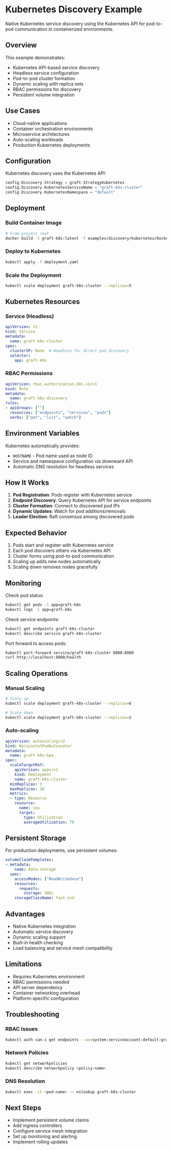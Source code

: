 # Kubernetes Discovery Example

Native Kubernetes service discovery using the Kubernetes API for pod-to-pod communication in containerized environments.

## Overview

This example demonstrates:
- Kubernetes API-based service discovery
- Headless service configuration
- Pod-to-pod cluster formation
- Dynamic scaling with replica sets
- RBAC permissions for discovery
- Persistent volume integration

## Use Cases

- Cloud-native applications
- Container orchestration environments
- Microservice architectures  
- Auto-scaling workloads
- Production Kubernetes deployments

## Configuration

Kubernetes discovery uses the Kubernetes API:

```go
config.Discovery.Strategy = graft.StrategyKubernetes
config.Discovery.KubernetesServiceName = "graft-k8s-cluster"
config.Discovery.KubernetesNamespace = "default"
```

## Deployment

### Build Container Image
```bash
# From project root
docker build -t graft-k8s:latest -f examples/discovery/kubernetes/Dockerfile .
```

### Deploy to Kubernetes
```bash
kubectl apply -f deployment.yaml
```

### Scale the Deployment
```bash
kubectl scale deployment graft-k8s-cluster --replicas=5
```

## Kubernetes Resources

### Service (Headless)
```yaml
apiVersion: v1
kind: Service
metadata:
  name: graft-k8s-cluster
spec:
  clusterIP: None  # Headless for direct pod discovery
  selector:
    app: graft-k8s
```

### RBAC Permissions
```yaml
apiVersion: rbac.authorization.k8s.io/v1
kind: Role
metadata:
  name: graft-k8s-discovery
rules:
- apiGroups: [""]
  resources: ["endpoints", "services", "pods"]
  verbs: ["get", "list", "watch"]
```

## Environment Variables

Kubernetes automatically provides:
- `HOSTNAME` - Pod name used as node ID
- Service and namespace configuration via downward API
- Automatic DNS resolution for headless services

## How It Works

1. **Pod Registration**: Pods register with Kubernetes service
2. **Endpoint Discovery**: Query Kubernetes API for service endpoints  
3. **Cluster Formation**: Connect to discovered pod IPs
4. **Dynamic Updates**: Watch for pod additions/removals
5. **Leader Election**: Raft consensus among discovered pods

## Expected Behavior

1. Pods start and register with Kubernetes service
2. Each pod discovers others via Kubernetes API
3. Cluster forms using pod-to-pod communication
4. Scaling up adds new nodes automatically
5. Scaling down removes nodes gracefully

## Monitoring

Check pod status:
```bash
kubectl get pods -l app=graft-k8s
kubectl logs -l app=graft-k8s
```

Check service endpoints:
```bash
kubectl get endpoints graft-k8s-cluster
kubectl describe service graft-k8s-cluster
```

Port forward to access pods:
```bash
kubectl port-forward service/graft-k8s-cluster 8080:8080
curl http://localhost:8080/health
```

## Scaling Operations

### Manual Scaling
```bash
# Scale up
kubectl scale deployment graft-k8s-cluster --replicas=6

# Scale down  
kubectl scale deployment graft-k8s-cluster --replicas=2
```

### Auto-scaling
```yaml
apiVersion: autoscaling/v2
kind: HorizontalPodAutoscaler
metadata:
  name: graft-k8s-hpa
spec:
  scaleTargetRef:
    apiVersion: apps/v1
    kind: Deployment
    name: graft-k8s-cluster
  minReplicas: 3
  maxReplicas: 10
  metrics:
  - type: Resource
    resource:
      name: cpu
      target:
        type: Utilization
        averageUtilization: 70
```

## Persistent Storage

For production deployments, use persistent volumes:

```yaml
volumeClaimTemplates:
- metadata:
    name: data-storage
  spec:
    accessModes: ["ReadWriteOnce"]
    resources:
      requests:
        storage: 10Gi
    storageClassName: fast-ssd
```

## Advantages

- Native Kubernetes integration
- Automatic service discovery
- Dynamic scaling support
- Built-in health checking
- Load balancing and service mesh compatibility

## Limitations

- Requires Kubernetes environment
- RBAC permissions needed
- API server dependency
- Container networking overhead
- Platform-specific configuration

## Troubleshooting

### RBAC Issues
```bash
kubectl auth can-i get endpoints --as=system:serviceaccount:default:graft-k8s
```

### Network Policies
```bash
kubectl get networkpolicies
kubectl describe networkpolicy <policy-name>
```

### DNS Resolution
```bash
kubectl exec -it <pod-name> -- nslookup graft-k8s-cluster
```

## Next Steps

- Implement persistent volume claims
- Add ingress controllers
- Configure service mesh integration
- Set up monitoring and alerting
- Implement rolling updates